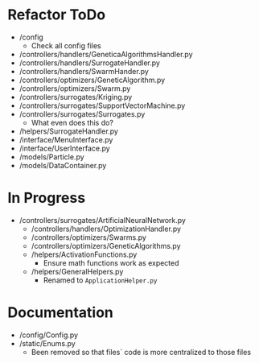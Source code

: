 # Refactor ToDo
   - /config
      - Check all config files
   - /controllers/handlers/GeneticaAlgorithmsHandler.py
   - /controllers/handlers/SurrogateHandler.py
   - /controllers/handlers/SwarmHander.py
   - /controllers/optimizers/GeneticAlgorithm.py
   - /controllers/optimizers/Swarm.py
   - /controllers/surrogates/Kriging.py
   - /controllers/surrogates/SupportVectorMachine.py
   - /controllers/surrogates/Surrogates.py
      - What even does this do?
   - /helpers/SurrogateHandler.py
   - /interface/MenuInterface.py
   - /interface/UserInterface.py
   - /models/Particle.py
   - /models/DataContainer.py

# In Progress
   - /controllers/surrogates/ArtificialNeuralNetwork.py
      - /controllers/handlers/OptimizationHandler.py
      - /controllers/optimizers/Swarms.py
      - /controllers/optimizers/GeneticAlgorithms.py
      - /helpers/ActivationFunctions.py
         - Ensure math functions work as expected
      - /helpers/GeneralHelpers.py
         - Renamed to `ApplicationHelper.py`

# Documentation
   - /config/Config.py
   - /static/Enums.py
      - Been removed so that files` code is more centralized to those files